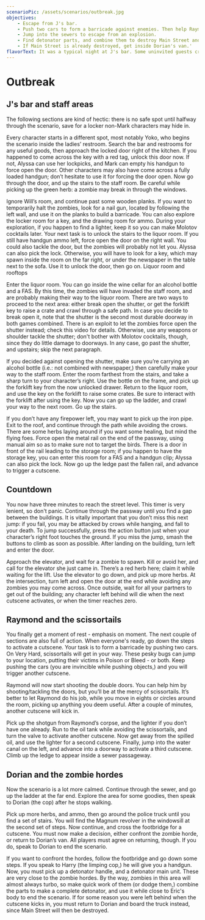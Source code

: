 ```yaml
---
scenarioPic: /assets/scenarios/outbreak.jpg
objectives:
    - Escape from J's bar.
    - Push two cars to form a barricade against enemies. Then help Raymond open a gate.
    - Jump into the sewers to escape from an explosion.
    - Find detonator parts, and combine them to destroy Main Street and stop the zombie hordes.
    - If Main Street is already destroyed, get inside Dorian's van.'
flavorText: It was a typical night at J's bar. Some uninvited guests crashed the party. Our race for survival was just beginning...
---
```

# Outbreak

<ScenarioOverviewCard/>

## J's bar and staff areas

The following sections are kind of hectic: there is no safe spot until halfway through the scenario, save for a locker non-Mark characters may hide in.

Every character starts in a different spot, most notably Yoko, who begins the scenario inside the ladies’ restroom. Search the bar and restrooms for any useful goods, then approach the locked door right of the kitchen. If you happened to come across the key with a red tag, unlock this door now. If not, Alyssa can use her lockpicks, and Mark can empty his handgun to force open the door. Other characters may also have come across a fully loaded handgun; don’t hesitate to use it for forcing the door open. Now go through the door, and up the stairs to the staff room. Be careful while picking up the green herb: a zombie may break in through the windows.

Ignore Will’s room, and continue past some wooden planks. If you want to temporarily halt the zombies, look for a nail gun, located by following the left wall, and use it on the planks to build a barricade. You can also explore the locker room for a key, and the drawing room for ammo. During your exploration, if you happen to find a lighter, keep it so you can make Molotov cocktails later. Your next task is to unlock the stairs to the liquor room. If you still have handgun ammo left, force open the door on the right wall. You could also tackle the door, but the zombies will probably not let you. Alyssa can also pick the lock. Otherwise, you will have to look for a key, which may spawn inside the room on the far right, or under the newspaper in the table next to the sofa. Use it to unlock the door, then go on.
Liquor room and rooftops

Enter the liquor room. You can go inside the wine cellar for an alcohol bottle and a FAS. By this time, the zombies will have invaded the staff room, and are probably making their way to the liquor room. There are two ways to proceed to the next area: either break open the shutter, or get the forklift key to raise a crate and crawl through a safe path. In case you decide to break open it, note that the shutter is the second most durable doorway in both games combined. There is an exploit to let the zombies force open the shutter instead; check this video for details. Otherwise, use any weapons or shoulder tackle the shutter; don't bother with Molotov cocktails, though, since they do little damage to doorways. In any case, go past the shutter, and upstairs; skip the next paragraph.

If you decided against opening the shutter, make sure you’re carrying an alcohol bottle (i.e.: not combined with newspaper,) then carefully make your way to the staff room. Enter the room farthest from the stairs, and take a sharp turn to your character’s right. Use the bottle on the frame, and pick up the forklift key from the now unlocked drawer. Return to the liquor room, and use the key on the forklift to raise some crates. Be sure to interact with the forklift after using the key. Now you can go up the ladder, and crawl your way to the next room. Go up the stairs.

If you don’t have any firepower left, you may want to pick up the iron pipe. Exit to the roof, and continue through the path while avoiding the crows. There are some herbs laying around if you want some healing, but mind the flying foes. Force open the metal rail on the end of the passway, using manual aim so as to make sure not to target the birds. There is a door in front of the rail leading to the storage room; if you happen to have the storage key, you can enter this room for a FAS and a handgun clip; Alyssa can also pick the lock. Now go up the ledge past the fallen rail, and advance to trigger a cutscene.

## Countdown

You now have three minutes to reach the street level. This timer is very lenient, so don't panic. Continue through the passway until you find a gap between the buildings. It is vitally important that you don’t miss this next jump: if you fail, you may be attacked by crows while hanging, and fall to your death. To jump successfully, press the action button just when your character’s right foot touches the ground. If you miss the jump, smash the buttons to climb as soon as possible. After landing on the building, turn left and enter the door.

Approach the elevator, and wait for a zombie to spawn. Kill or avoid her, and call for the elevator she just came in. There’s a red herb here; claim it while waiting for the lift. Use the elevator to go down, and pick up more herbs. At the intersection, turn left and open the door at the end while avoiding any zombies you may come across. Once outside, wait for all your partners to get out of the building; any character left behind will die when the next cutscene activates, or when the timer reaches zero.

## Raymond and the scissortails

You finally get a moment of rest - emphasis on moment. The next couple of sections are also full of action. When everyone's ready, go down the steps to activate a cutscene. Your task is to form a barricade by pushing two cars. On Very Hard, scissortails will get in your way. These pesky bugs can jump to your location, putting their victims in Poison or Bleed - or both. Keep pushing the cars (you are invincible while pushing objects,) and you will trigger another cutscene.

Raymond will now start shooting the double doors. You can help him by shooting/tackling the doors, but you’ll be at the mercy of scissortails. It’s better to let Raymond do his job, while you move in eights or circles around the room, picking up anything you deem useful. After a couple of minutes, another cutscene will kick in.

Pick up the shotgun from Raymond’s corpse, and the lighter if you don’t have one already. Run to the oil tank while avoiding the scissortails, and turn the valve to activate another cutscene. Now get away from the spilled oil, and use the lighter for a second cutscene. Finally, jump into the water canal on the left, and advance into a doorway to activate a third cutscene. Climb up the ledge to appear inside a sewer passageway.

## Dorian and the zombie hordes

Now the scenario is a lot more calmed. Continue through the sewer, and go up the ladder at the far end. Explore the area for some goodies, then speak to Dorian (the cop) after he stops walking.

Pick up more herbs, and ammo, then go around the police truck until you find a set of stairs. You will find the Magnum revolver in the windowsill at the second set of steps. Now continue, and cross the footbridge for a cutscene. You must now make a decision, either confront the zombie horde, or return to Dorian’s van. All players must agree on returning, though. If you do, speak to Dorian to end the scenario.

If you want to confront the hordes, follow the footbridge and go down some steps. If you speak to Harry (the limping cop,) he will give you a handgun. Now, you must pick up a detonator handle, and a detonator main unit. These are very close to the zombie hordes. By the way, zombies in this area will almost always turbo, so make quick work of them (or dodge them,) combine the parts to make a complete detonator, and use it while close to Eric's body to end the scenario. If for some reason you were left behind when the cutscene kicks in, you must return to Dorian and board the truck instead, since Main Street will then be destroyed.
